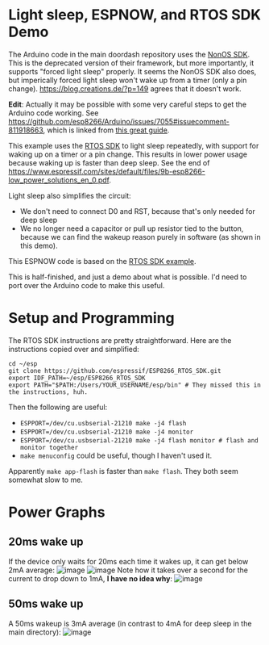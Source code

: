 # Light sleep, ESPNOW, and RTOS SDK Demo

The Arduino code in the main doordash repository uses the [NonOS SDK](https://github.com/espressif/ESP8266_NONOS_SDK). This is the deprecated version of their framework, but more importantly, it supports "forced light sleep" properly. It seems the NonOS SDK also does, but imperically forced light sleep won't wake up from a timer (only a pin change). https://blog.creations.de/?p=149 agrees that it doesn't work.

**Edit**: Actually it may be possible with some very careful steps to get the Arduino code working. See https://github.com/esp8266/Arduino/issues/7055#issuecomment-811918663, which is linked from [this great guide](https://kevinstadler.github.io/notes/esp8266-deep-sleep-light-sleep-arduino/).

This example uses the [RTOS SDK](https://github.com/espressif/ESP8266_RTOS_SDK) to light sleep repeatedly, with support for waking up on a timer or a pin change. This results in lower power usage because waking up is faster than deep sleep. See the end of https://www.espressif.com/sites/default/files/9b-esp8266-low_power_solutions_en_0.pdf.

Light sleep also simplifies the circuit:
- We don't need to connect D0 and RST, because that's only needed for deep sleep
- We no longer need a capacitor or pull up resistor tied to the button, because we can find the wakeup reason purely in software (as shown in this demo).

This ESPNOW code is based on the [RTOS SDK example](https://github.com/espressif/ESP8266_RTOS_SDK/tree/master/examples/wifi/espnow).

This is half-finished, and just a demo about what is possible. I'd need to port over the Arduino code to make this useful.

# Setup and Programming
The RTOS SDK instructions are pretty straightforward. Here are the instructions copied over and simplified:
```
cd ~/esp
git clone https://github.com/espressif/ESP8266_RTOS_SDK.git
export IDF_PATH=~/esp/ESP8266_RTOS_SDK
export PATH="$PATH:/Users/YOUR_USERNAME/esp/bin" # They missed this in the instructions, huh.
```

Then the following are useful:
- `ESPPORT=/dev/cu.usbserial-21210 make -j4 flash`
- `ESPPORT=/dev/cu.usbserial-21210 make -j4 monitor`
- `ESPPORT=/dev/cu.usbserial-21210 make -j4 flash monitor # flash and monitor together`
- `make menuconfig` could be useful, though I haven't used it.

Apparently `make app-flash` is faster than `make flash`. They both seem somewhat slow to me.

# Power Graphs
## 20ms wake up
If the device only waits for 20ms each time it wakes up, it can get below 2mA average:
![image](https://github.com/theicfire/doordash/assets/442311/0e20264c-1a8e-4e3d-8374-d2f26be584b9)
![image](https://github.com/theicfire/doordash/assets/442311/47febca2-0d3a-45f0-ab11-897de686c06b)
Note how it takes over a second for the current to drop down to 1mA, **I have no idea why**:
![image](https://github.com/theicfire/doordash/assets/442311/4ee19b10-6c6e-4bec-9147-e7109e55ced0)

## 50ms wake up
A 50ms wakeup is 3mA average (in contrast to 4mA for deep sleep in the main directory):
![image](https://github.com/theicfire/doordash/assets/442311/3d3a7131-1ced-48ee-9fcb-329a0a8ac901)
